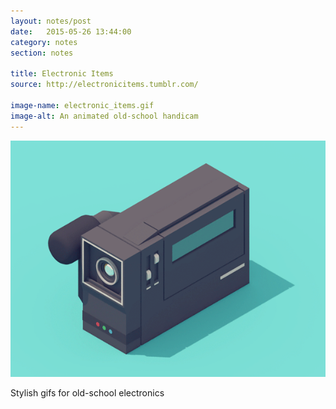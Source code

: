 ```yaml
---
layout: notes/post
date:   2015-05-26 13:44:00
category: notes
section: notes

title: Electronic Items
source: http://electronicitems.tumblr.com/

image-name: electronic_items.gif
image-alt: An animated old-school handicam
---
```


![An animated old-school handicam](/assets/images/articles/2015/05/electronic_items.gif)

Stylish gifs for old-school electronics